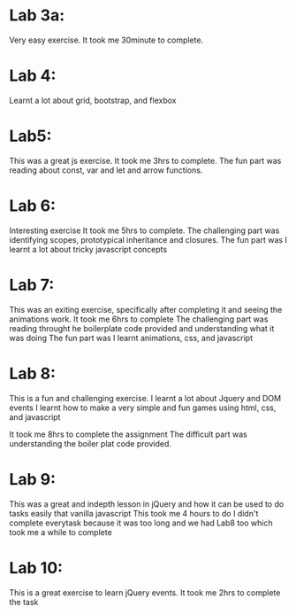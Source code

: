 # Lab 3a: 
Very easy exercise. It took me 30minute to complete.

# Lab 4: 
Learnt a lot about grid, bootstrap, and flexbox

# Lab5: 
This was a great js exercise.
It took me 3hrs to complete.
The fun part was reading about const, var and let and arrow functions.

# Lab 6: 
Interesting exercise
It took me 5hrs to complete.
The challenging part was identifying scopes, prototypical inheritance and closures.
The fun part was I learnt a lot about tricky javascript concepts

# Lab 7: 
This was an exiting exercise, specifically after completing it and seeing the animations work.
It took me 6hrs to complete 
The challenging part was reading throught he boilerplate code provided and understanding what it was doing
The fun part was I learnt animations, css, and javascript

# Lab 8:
This is a fun and challenging exercise.
I learnt a lot about Jquery and DOM events
I learnt how to make a very simple and fun games using html, css, and javascript

It took me 8hrs to complete the assignment
The difficult part was understanding the boiler plat code provided.

# Lab 9:
This was a great and indepth lesson in jQuery and how it can be used to do tasks easily that vanilla javascript
This took me 4 hours to do
I didn't complete everytask because it was too long and we had Lab8 too which took me a while to complete

# Lab 10:
This is a great exercise to learn jQuery events.
It took me 2hrs to complete the task